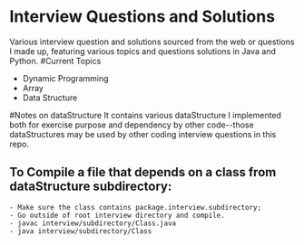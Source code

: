 # Interview Questions and Solutions
Various interview question and solutions sourced from the web or questions I made up, featuring various topics and questions solutions in Java and Python.
#Current Topics
- Dynamic Programming
- Array
- Data Structure

#Notes on dataStructure
It contains various dataStructure I implemented both for exercise purpose and dependency by other code--those dataStructures may be used by other coding interview questions in this repo.
## To Compile a file that depends on a class from dataStructure subdirectory: 
    - Make sure the class contains package.interview.subdirectory; 
    - Go outside of root interview directory and compile.
    - javac interview/subdirectory/Class.java
    - java interview/subdirectory/Class
